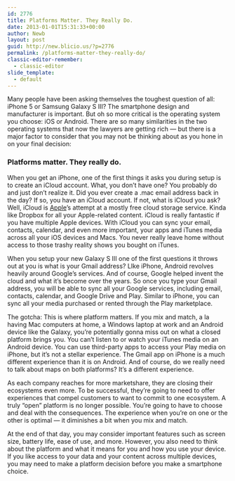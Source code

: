 ```yaml
---
id: 2776
title: Platforms Matter. They Really Do.
date: 2013-01-01T15:31:33+00:00
author: Newb
layout: post
guid: http://new.blicio.us/?p=2776
permalink: /platforms-matter-they-really-do/
classic-editor-remember:
  - classic-editor
slide_template:
  - default
---
```

Many people have been asking themselves the toughest question of all: iPhone 5 or Samsung Galaxy S III? The smartphone design and manufacturer is important. But oh so more critical is the operating system you choose: iOS or Android. There are so many similarities in the two operating systems that now the lawyers are getting rich — but there is a major factor to consider that you may not be thinking about as you hone in on your final decision:

### Platforms matter. They really do.

When you get an iPhone, one of the first things it asks you during setup is to create an iCloud account. What, you don’t have one? You probably do and just don’t realize it. Did you ever create a .mac email address back in the day? If so, you have an iCloud account. If not, what is iCloud you ask? Well, iCloud is [Apple](https://new.blicio.us/the-humble-beginnings-of-apple/)’s attempt at a mostly free cloud storage service. Kinda like Dropbox for all your Apple-related content. iCloud is really fantastic if you have multiple Apple devices. With iCloud you can sync your email, contacts, calendar, and even more important, your apps and iTunes media across all your iOS devices and Macs. You never really leave home without access to those trashy reality shows you bought on iTunes.

When you setup your new Galaxy S III one of the first questions it throws out at you is what is your Gmail address? LIke iPhone, Android revolves heavily around Google’s services. And of course, Google helped invent the cloud and what it’s become over the years. So once you type your Gmail address, you will be able to sync all your Google services, including email, contacts, calendar, and Google Drive and Play. Similar to iPhone, you can sync all your media purchased or rented through the Play marketplace.

The gotcha: This is where platform matters. If you mix and match, a la having Mac computers at home, a Windows laptop at work and an Android device like the Galaxy, you’re potentially gonna miss out on what a closed platform brings you. You can’t listen to or watch your iTunes media on an Android device. You can use third-party apps to access your Play media on iPhone, but it’s not a stellar experience. The Gmail app on iPhone is a much different experience than it is on Android. And of course, do we really need to talk about maps on both platforms? It’s a different experience.

As each company reaches for more marketshare, they are closing their ecosystems even more. To be successful, they’re going to need to offer experiences that compel customers to want to commit to one ecosystem. A truly “open” platform is no longer possible. You’re going to have to choose and deal with the consequences. The experience when you’re on one or the other is optimal — it diminishes a bit when you mix and match.

At the end of that day, you may consider important features such as screen size, battery life, ease of use, and more. However, you also need to think about the platform and what it means for you and how you use your device. If you like access to your data and your content across multiple devices, you may need to make a platform decision before you make a smartphone choice.